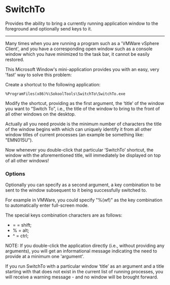 # SwitchTo
Provides the ability to bring a currently running application window to the foreground and 
optionally send keys to it.

<hr>

Many times when you are running a program such as a 'VMWare vSphere Client', and you have 
a corresponding open window such as a console window which you have minimized to the task 
bar, it cannot be easily restored.

This Microsoft Window's mini-application provides you with an easy, very 'fast' way to solve this 
problem:

Create a shortcut to the following application:
 
`%ProgramFiles(x86)%\SokoolTools\SwitchTo\SwitchTo.exe`
 
Modify the shortcut, providing as the first argument, the ‘title’ of the window you want 
to “Switch To”, i.e., the title of the window to bring to the front of all other windows 
on the desktop.

Actually all you need provide is the minimum number of characters the title of the window 
begins with which can uniquely identify it from all other window titles of current processes (an example be something like: "EMN015U").

Now whenever you double-click that particular ‘SwitchTo’ shortcut, the window with the 
aforementioned title, will immediately be displayed on top of all other windows!

### Options

Optionally you can specify as a second argument, a key combination to be sent to the 
window subsequent to it being successfully switched to.

For example in VMWare, you could specify "%(wf)" as the key combination to automatically enter full-screen 
mode.

The special keys combination characters are as follows: 
  + = = shift; 
  + % = alt; 
  + ^ = ctrl;

NOTE: If you double-click the application directly (i.e., without providing any arguments), 
you will get an informational message indicating the need to provide at a minimum one 
'argument'. 

If you run SwitchTo with a particular window ‘title’ as an argument and a title starting with that does not exist in the current list of running processes, you will receive a warning message - and no window will be brought forward.
